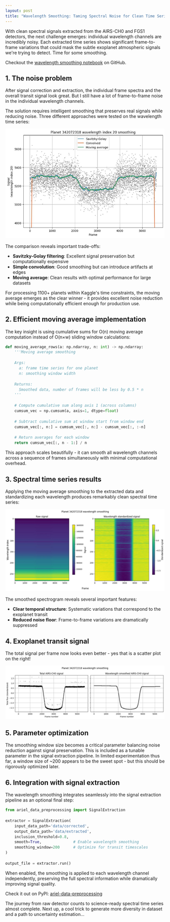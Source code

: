 ```yaml
---
layout: post
title: "Wavelength Smoothing: Taming Spectral Noise for Clean Time Series"
---
```


With clean spectral signals extracted from the AIRS-CH0 and FGS1 detectors, the next challenge emerges: individual wavelength channels are incredibly noisy. Each extracted time series shows significant frame-to-frame variations that could mask the subtle exoplanet atmospheric signals we're trying to detect. Time for some smoothing.

Checkout the [wavelength smoothing notebook](https://github.com/gperdrizet/ariel-data-challenge/blob/main/notebooks/02.5-wavelength_smoothing.ipynb) on GitHub.

## 1. The noise problem

After signal correction and extraction, the individual frame spectra and the overall transit signal look great. But I still have a lot of frame-to-frame noise in the individual wavelength channels.

The solution requires intelligent smoothing that preserves real signals while reducing noise. Three different approaches were tested on the wavelength time series:

<p align="center">
  <img src="https://raw.githubusercontent.com/gperdrizet/ariel-data-challenge/refs/heads/main/figures/signal_extraction/02.5.1-wavelength_smoothing.jpg" alt="Comparison of smoothing methods">
</p>

The comparison reveals important trade-offs:

- **Savitzky-Golay filtering**: Excellent signal preservation but computationally expensive
- **Simple convolution**: Good smoothing but can introduce artifacts at edges  
- **Moving average**: Clean results with optimal performance for large datasets

For processing 1100+ planets within Kaggle's time constraints, the moving average emerges as the clear winner - it provides excellent noise reduction while being computationally efficient enough for production use.

## 2. Efficient moving average implementation

The key insight is using cumulative sums for O(n) moving average computation instead of O(n×w) sliding window calculations:

```python
def moving_average_rows(a: np.ndarray, n: int) -> np.ndarray:
    '''Moving average smoothing

    Args:
      a: frame time series for one planet
      n: smoothing window width

    Returns:
      Smoothed data, number of frames will be less by 0.5 * n
    '''

    # Compute cumulative sum along axis 1 (across columns)
    cumsum_vec = np.cumsum(a, axis=1, dtype=float)
    
    # Subtract cumulative sum at window start from window end
    cumsum_vec[:, n:] = cumsum_vec[:, n:] - cumsum_vec[:, :-n]
    
    # Return averages for each window
    return cumsum_vec[:, n - 1:] / n
```

This approach scales beautifully - it can smooth all wavelength channels across a sequence of frames simultaneously with minimal computational overhead.

## 3. Spectral time series results

Applying the moving average smoothing to the extracted data and standardizing each wavelength produces remarkably clean spectral time series:

<p align="center">
  <img src="https://raw.githubusercontent.com/gperdrizet/ariel-data-challenge/refs/heads/main/figures/signal_extraction/02.5.2-smoothed_wavelength_spectrogram.jpg" alt="Smoothed spectral time series">
</p>

The smoothed spectrogram reveals several important features:

- **Clear temporal structure**: Systematic variations that correspond to the exoplanet transit
- **Reduced noise floor**: Frame-to-frame variations are dramatically suppressed

## 4. Exoplanet transit signal

The total signal per frame now looks even better - yes that is a scatter plot on the right!

<p align="center">
  <img src="https://raw.githubusercontent.com/gperdrizet/ariel-data-challenge/refs/heads/main/figures/signal_extraction/02.5.3-transit_plot_total_vs_wavelength_smoothed.jpg" alt="Smoothed spectral time series">
</p>

## 5. Parameter optimization

The smoothing window size becomes a critical parameter balancing noise reduction against signal preservation. This is included as a tunable parameter in the signal extraction pipeline. In limited experimentation thus far, a window size of ~200 appears to be the sweet spot - but this should be rigorously optimized later.

## 6. Integration with signal extraction

The wavelength smoothing integrates seamlessly into the signal extraction pipeline as an optional final step:

```python
from ariel_data_preprocessing import SignalExtraction

extractor = SignalExtraction(
    input_data_path='data/corrected',
    output_data_path='data/extracted',
    inclusion_threshold=0.8,
    smooth=True,              # Enable wavelength smoothing
    smoothing_window=200      # Optimize for transit timescales
)

output_file = extractor.run()
```

When enabled, the smoothing is applied to each wavelength channel independently, preserving the full spectral information while dramatically improving signal quality.

Check it out on PyPI: [ariel-data-preprocessing](https://pypi.org/project/ariel-data-preprocessing/)

The journey from raw detector counts to science-ready spectral time series almost complete. Next up, a cool trick to generate more diversity in dataset and a path to uncertainty estimation...
